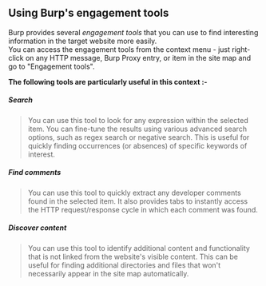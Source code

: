 ## Using Burp's engagement tools
  
Burp provides several _engagement tools_ that you can use to find interesting information in the target website more easily.  
You can access the engagement tools from the context menu - just right-click on any HTTP message, Burp Proxy entry, or item in the site map and go to "Engagement tools".  
  
**The following tools are particularly useful in this context :-**  
##### Search

>You can use this tool to look for any expression within the selected item. You can fine-tune the results using various advanced search options, such as regex search or negative search. This is useful for quickly finding occurrences (or absences) of specific keywords of interest.  
  
  
##### Find comments

>You can use this tool to quickly extract any developer comments found in the selected item. It also provides tabs to instantly access the HTTP request/response cycle in which each comment was found.  
  

##### Discover content

>You can use this tool to identify additional content and functionality that is not linked from the website's visible content. This can be useful for finding additional directories and files that won't necessarily appear in the site map automatically.